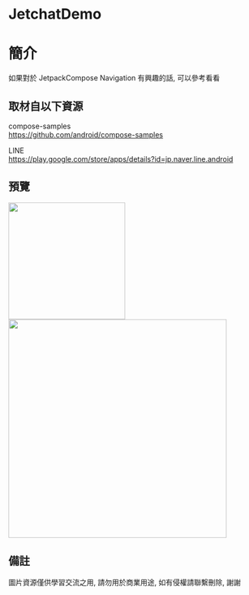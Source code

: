 # JetchatDemo

簡介
==================================
如果對於 JetpackCompose Navigation 有興趣的話, 可以參考看看                               

取材自以下資源
--------
compose-samples           
https://github.com/android/compose-samples                                                                                                                 

LINE           
https://play.google.com/store/apps/details?id=jp.naver.line.android 
                                                                                                                
預覽
--------
<p align="left">
  <img src="https://i.imgur.com/iQyEhka.png" width="230"/>
  <img src="https://i.imgur.com/WK4Hcbq.png" width="430"/>
</p> 

備註
--------
圖片資源僅供學習交流之用, 請勿用於商業用途, 如有侵權請聯繫刪除, 謝謝   
